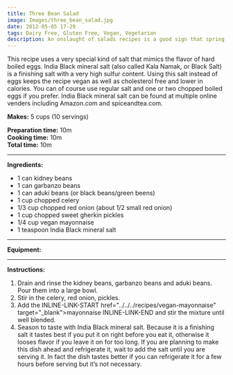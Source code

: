 ```yaml
---
title: Three Bean Salad
image: Images/three_bean_salad.jpg
date: 2012-05-05 17-29
tags: Dairy Free, Gluten Free, Vegan, Vegetarian
description: An onslaught of salads recipes is a good sign that spring is here. So get ready, here is a vegan twist on the classic Three Bean Salad...and this one is ready in about 10 minutes.
---
```

This recipe uses a very special kind of salt that mimics the flavor of hard boiled eggs. India Black mineral salt (also called Kala Namak, or Black Salt) is a finishing salt with a very high sulfur content. Using this salt instead of eggs keeps the recipe vegan as well as cholesterol free and lower in calories. You can of course use regular salt and one or two chopped boiled eggs if you prefer. India Black mineral salt can be found at multiple online venders including Amazon.com and spiceandtea.com.


**Makes:** 5 cups (10 servings)

**Preparation time:** 10m  
**Cooking time:** 10m  
**Total time:** 10m

---

**Ingredients:**

- 1 can kidney beans
- 1 can garbanzo beans
- 1  can aduki beans (or black beans/green beens)
- 1 cup chopped celery
- 1/3 cup chopped red onion (about 1/2 small red onion)
- 1 cup chopped sweet gherkin pickles
- 1/4 cup vegan mayonnaise
- 1 teaspoon India Black mineral salt


---

**Equipment:** 

---

**Instructions:**

1. Drain and rinse the kidney beans, garbanzo beans and aduki beans. Pour them into a large bowl.
1. Stir in the celery, red onion, pickles.
1. Add the INLINE-LINK-START href="../../../recipes/vegan-mayonnaise" target="_blank">mayonnaise INLINE-LINK-END and stir the mixture until well blended.
1. Season to taste with India Black mineral salt. Because it is a finishing salt it tastes best if you put it on right before you eat it, otherwise it looses flavor if you leave it on for too long. If you are planning to make this dish ahead and refrigerate it, wait to add the salt until you are serving it. In fact the dish tastes better if you can refrigerate it for a few hours before serving but it’s not necessary.

